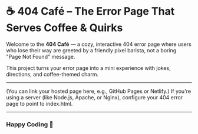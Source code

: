 # ☕ 404 Café – The Error Page That Serves Coffee & Quirks

Welcome to the **404 Café** — a cozy, interactive 404 error page where users who lose their way are greeted by a friendly pixel barista, not a boring "Page Not Found" message.

This project turns your error page into a mini experience with jokes, directions, and coffee-themed charm.

---

 
(You can link your hosted page here, e.g., GitHub Pages or Netlify.)
If you're using a server (like Node.js, Apache, or Nginx), configure your 404 error page to point to index.html.

---

### Happy Coding 🚀

